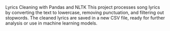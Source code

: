 

Lyrics Cleaning with Pandas and NLTK
This project processes song lyrics by converting the text to lowercase, removing punctuation, and filtering out stopwords. The cleaned lyrics are saved in a new CSV file, ready for further analysis or use in machine learning models.
